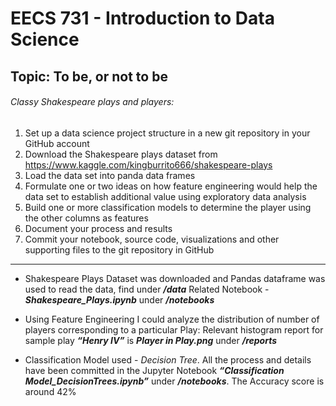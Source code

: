 # EECS 731 - Introduction to Data Science 
## Topic: To be, or not to be

###### Classy Shakespeare plays and players:

1. Set up a data science project structure in a new git repository in your GitHub account
2. Download the Shakespeare plays dataset from https://www.kaggle.com/kingburrito666/shakespeare-plays
3. Load the data set into panda data frames
4. Formulate one or two ideas on how feature engineering would help the data set to establish additional value using exploratory data analysis
5. Build one or more classification models to determine the player using the other columns as features
6. Document your process and results
7. Commit your notebook, source code, visualizations and other supporting files to the git repository in GitHub
_____________________________________________________________________________________________________________

- Shakespeare Plays Dataset was downloaded and Pandas dataframe was used to read the data, find under **_/data_**
Related Notebook - **_Shakespeare_Plays.ipynb_** under **_/notebooks_**

- Using Feature Engineering I could analyze the distribution of number of players corresponding to a particular Play: 
Relevant histogram report for sample play **_“Henry IV”_** is **_Player in Play.png_** under **_/reports_**

- Classification Model used - _Decision Tree_. All the process and details have been committed in the Jupyter Notebook **_“Classification Model_DecisionTrees.ipynb”_** under **_/notebooks_**. The Accuracy score is around 42%
